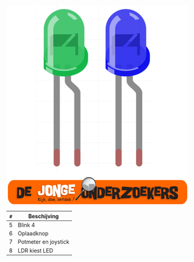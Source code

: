 ![Boek 2: LEDs](voorpagina_2.png)

`#`|Beschijving
---|-----------------------
5  |Blink 4
6  |Oplaadknop
7  |Potmeter en joystick
8  |LDR kiest LED


